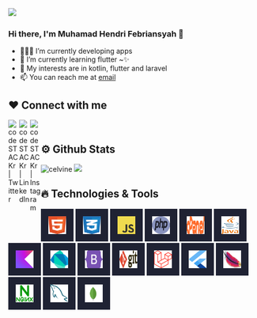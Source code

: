 <img src="https://komarev.com/ghpvc/?username=mhendrif&color=green&style=flat-square">

### Hi there, I'm Muhamad Hendri Febriansyah 👋

- 👨🏽‍💻 I’m currently developing apps
- 🌱 I’m currently learning flutter ~✨
- 🤔 My interests are in kotlin, flutter and laravel
- 📫 You can reach me at [email](mailto:hendrifebriansyah28@gmail.com)

## ❤ Connect with me
[<img align="left" alt="codeSTACKr | Twitter" width="22px" src="https://cdn.jsdelivr.net/npm/simple-icons@v3/icons/twitter.svg" />][twitter]
[<img align="left" alt="codeSTACKr | LinkedIn" width="22px" src="https://cdn.jsdelivr.net/npm/simple-icons@v3/icons/linkedin.svg" />][linkedin]
[<img align="left" alt="codeSTACKr | Instagram" width="22px" src="https://cdn.jsdelivr.net/npm/simple-icons@v3/icons/instagram.svg" />][instagram]
<br>

## ⚙️ Github Stats
<div>
  <img src="https://github-readme-stats.vercel.app/api?username=mhendrif&show_icons=true&theme=radical&count_private=true&hide=prs" alt="celvine"       width="534"/>
  <img src="https://github-readme-stats.vercel.app/api/top-langs/?username=mhendrif&theme=radical&layout=compact&langs_count=10&hide=blade&count_private=true" width="300"/>
</div>

## 🔥 Technologies & Tools
<div>
  <img src="assets/html.svg" width="36px" height="36px" alt="HTML" style="padding: 15px; background: #1f2233" />
  <img src="assets/css.svg" width="36px" height="36px" alt="CSS" style="padding: 15px; background: #1f2233" />
  <img src="assets/javascript.svg" width="36px" height="36px" alt="Javascript" style="padding: 15px; background: #1f2233" />
  <img src="assets/php.svg" width="36px" height="36px" alt="PHP" style="padding: 15px; background: #1f2233" />
  <img src="assets/cpanel.svg" width="36px" height="36px" alt="Cpanel" style="padding: 15px; background: #1f2233" />
  <img src="assets/java.svg" width="36px" height="36px" alt="Java" style="padding: 15px; background: #1f2233" />
  <img src="assets/kotlin.svg" width="36px" height="36px" alt="Kotlin" style="padding: 15px; background: #1f2233" />
  <img src="assets/dart.svg" width="36px" height="36px" alt="Dart" style="padding: 15px; background: #1f2233" />
  <img src="assets/bootstrap.svg" width="36px" height="36px" alt="Bootstrap" style="padding: 15px; background: #1f2233" />
  <img src="assets/git.svg" width="36px" height="36px" alt="Git" style="padding: 15px; background: #1f2233" />
  <img src="assets/laravel.svg" width="36px" height="36px" alt="Laravel" style="padding: 15px; background: #1f2233" />
  <img src="assets/flutter.svg" width="36px" height="36px" alt="Flutter" style="padding: 15px; background: #1f2233" />
  <img src="assets/apache.svg" width="36px" height="36px" alt="Apache" style="padding: 15px; background: #1f2233" />
  <img src="assets/nginx.svg" width="36px" height="36px" alt="Nginx" style="padding: 15px; background: #1f2233" />
  <img src="assets/mysql.svg" width="36px" height="36px" alt="MySql" style="padding: 15px; background: #1f2233" />
  <img src="assets/mongodb.svg" width="36px" height="36px" alt="MongoDB" style="padding: 15px; background: #1f2233" />
</div>

[twitter]: https://twitter.com/hendrifbs
[instagram]: https://instagram.com/hendrifbs
[linkedin]: https://www.linkedin.com/in/m-hendri-febriansyah/